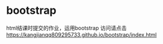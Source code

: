 # bootstrap
html结课时提交的作业，运用bootstrap
访问请点击  https://kangjianqq809295733.github.io/bootstrap/index.html
